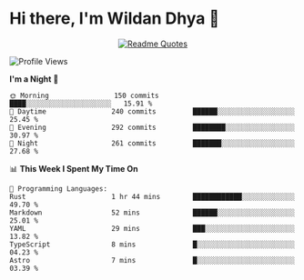 # Hi there, I'm Wildan Dhya 👋 

<div align="center">
  <a href="https://github.com/piyushsuthar/github-readme-quotes">
    <img src="https://quotes-github-readme.vercel.app/api?quote=Try%2C%20Fail%2C%20Retry&author=unknown&type=vertical&theme=dark" alt="Readme Quotes">
  </a>
</div>

<!--START_SECTION:waka-->
![Profile Views](http://img.shields.io/badge/Profile%20Views-0-blue)

**I'm a Night 🦉** 

```text
🌞 Morning                150 commits         ████░░░░░░░░░░░░░░░░░░░░░   15.91 % 
🌆 Daytime                240 commits         ██████░░░░░░░░░░░░░░░░░░░   25.45 % 
🌃 Evening                292 commits         ████████░░░░░░░░░░░░░░░░░   30.97 % 
🌙 Night                  261 commits         ███████░░░░░░░░░░░░░░░░░░   27.68 % 
```


📊 **This Week I Spent My Time On** 

```text
💬 Programming Languages: 
Rust                     1 hr 44 mins        ████████████░░░░░░░░░░░░░   49.70 % 
Markdown                 52 mins             ██████░░░░░░░░░░░░░░░░░░░   25.01 % 
YAML                     29 mins             ███░░░░░░░░░░░░░░░░░░░░░░   13.82 % 
TypeScript               8 mins              █░░░░░░░░░░░░░░░░░░░░░░░░   04.23 % 
Astro                    7 mins              █░░░░░░░░░░░░░░░░░░░░░░░░   03.39 % 
```


<!--END_SECTION:waka-->

<!--## GitHub Stats-->
<!--![Top Languages](https://github-readme-stats.vercel.app/api/top-langs/?username=wildandhya&layout=compact&theme=dracula)-->











